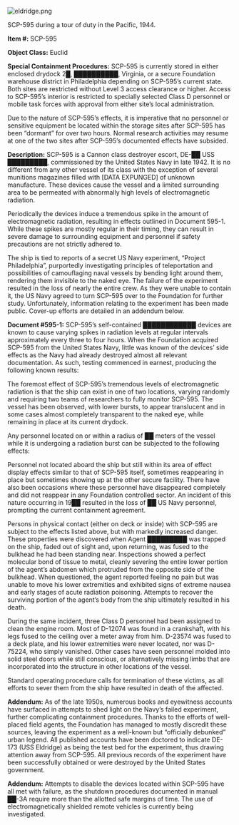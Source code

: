 ![eldridge.png](http://scp-wiki.wdfiles.com/local--files/scp-595/eldridge.png)

SCP-595 during a tour of duty in the Pacific, 1944.

**Item #:** SCP-595

**Object Class:** Euclid

**Special Containment Procedures:** SCP-595 is currently stored in either enclosed drydock 2█, ██████████, Virginia, or a secure Foundation warehouse district in Philadelphia depending on SCP-595’s current state. Both sites are restricted without Level 3 access clearance or higher. Access to SCP-595’s interior is restricted to specially selected Class D personnel or mobile task forces with approval from either site’s local administration.

Due to the nature of SCP-595’s effects, it is imperative that no personnel or sensitive equipment be located within the storage sites after SCP-595 has been “dormant” for over two hours. Normal research activities may resume at one of the two sites after SCP-595’s documented effects have subsided.

**Description:** SCP-595 is a Cannon class destroyer escort, DE-██ USS █████████, commissioned by the United States Navy in late 1942. It is no different from any other vessel of its class with the exception of several munitions magazines filled with \[DATA EXPUNGED\] of unknown manufacture. These devices cause the vessel and a limited surrounding area to be permeated with abnormally high levels of electromagnetic radiation.

Periodically the devices induce a tremendous spike in the amount of electromagnetic radiation, resulting in effects outlined in Document 595-1. While these spikes are mostly regular in their timing, they can result in severe damage to surrounding equipment and personnel if safety precautions are not strictly adhered to.

The ship is tied to reports of a secret US Navy experiment, “Project Philadelphia”, purportedly investigating principles of teleportation and possibilities of camouflaging naval vessels by bending light around them, rendering them invisible to the naked eye. The failure of the experiment resulted in the loss of nearly the entire crew. As they were unable to contain it, the US Navy agreed to turn SCP-595 over to the Foundation for further study. Unfortunately, information relating to the experiment has been made public. Cover-up efforts are detailed in an addendum below.

**Document #595-1:** SCP-595’s self-contained ████████████ devices are known to cause varying spikes in radiation levels at regular intervals approximately every three to four hours. When the Foundation acquired SCP-595 from the United States Navy, little was known of the devices’ side effects as the Navy had already destroyed almost all relevant documentation. As such, testing commenced in earnest, producing the following known results:

The foremost effect of SCP-595’s tremendous levels of electromagnetic radiation is that the ship can exist in one of two locations, varying randomly and requiring two teams of researchers to fully monitor SCP-595. The vessel has been observed, with lower bursts, to appear translucent and in some cases almost completely transparent to the naked eye, while remaining in place at its current drydock.

Any personnel located on or within a radius of ██ meters of the vessel while it is undergoing a radiation burst can be subjected to the following effects:

Personnel not located aboard the ship but still within its area of effect display effects similar to that of SCP-595 itself, sometimes reappearing in place but sometimes showing up at the other secure facility. There have also been occasions where these personnel have disappeared completely and did not reappear in any Foundation controlled sector. An incident of this nature occurring in 19██ resulted in the loss of ██ US Navy personnel, prompting the current containment agreement.

Persons in physical contact (either on deck or inside) with SCP-595 are subject to the effects listed above, but with markedly increased danger. These properties were discovered when Agent █████████ was trapped on the ship, faded out of sight and, upon returning, was fused to the bulkhead he had been standing near. Inspections showed a perfect molecular bond of tissue to metal, cleanly severing the entire lower portion of the agent’s abdomen which protruded from the opposite side of the bulkhead. When questioned, the agent reported feeling no pain but was unable to move his lower extremities and exhibited signs of extreme nausea and early stages of acute radiation poisoning. Attempts to recover the surviving portion of the agent’s body from the ship ultimately resulted in his death.

During the same incident, three Class D personnel had been assigned to clean the engine room. Most of D-12074 was found in a crankshaft, with his legs fused to the ceiling over a meter away from him. D-23574 was fused to a deck plate, and his lower extremities were never located, nor was D-75224, who simply vanished. Other cases have seen personnel molded into solid steel doors while still conscious, or alternatively missing limbs that are incorporated into the structure in other locations of the vessel.

Standard operating procedure calls for termination of these victims, as all efforts to sever them from the ship have resulted in death of the affected.

**Addendum:** As of the late 1950s, numerous books and eyewitness accounts have surfaced in attempts to shed light on the Navy’s failed experiment, further complicating containment procedures. Thanks to the efforts of well-placed field agents, the Foundation has managed to mostly discredit these sources, leaving the experiment as a well-known but “officially debunked” urban legend. All published accounts have been doctored to indicate DE-173 (USS Eldridge) as being the test bed for the experiment, thus drawing attention away from SCP-595. All previous records of the experiment have been successfully obtained or were destroyed by the United States government.

**Addendum:** Attempts to disable the devices located within SCP-595 have all met with failure, as the shutdown procedures documented in manual ██-3A require more than the allotted safe margins of time. The use of electromagnetically shielded remote vehicles is currently being investigated.